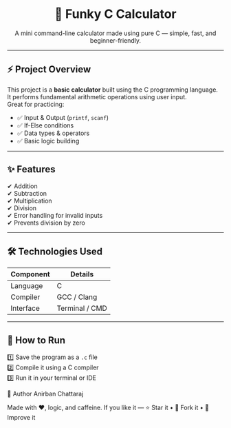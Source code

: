 <h1 align="center">🧮 Funky C Calculator</h1>
<p align="center">
A mini command-line calculator made using pure C — simple, fast, and beginner-friendly.
</p>

---

## ⚡ Project Overview

This project is a **basic calculator** built using the C programming language.  
It performs fundamental arithmetic operations using user input.  
Great for practicing:

- ✅ Input & Output (`printf`, `scanf`)
- ✅ If-Else conditions
- ✅ Data types & operators
- ✅ Basic logic building

---

## ✨ Features

✔ Addition  
✔ Subtraction  
✔ Multiplication  
✔ Division  
✔ Error handling for invalid inputs  
✔ Prevents division by zero

---

## 🛠️ Technologies Used

| Component  | Details     |
|------------|-------------|
| Language   | C           |
| Compiler   | GCC / Clang |
| Interface  | Terminal / CMD |

---

## 🚀 How to Run

1️⃣ Save the program as a `.c` file  
2️⃣ Compile it using a C compiler  
3️⃣ Run it in your terminal or IDE

👤 Author Anirban Chattaraj

Made with ❤️, logic, and caffeine.
If you like it —
⭐ Star it • 🍴 Fork it • 🚀 Improve it


